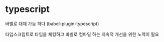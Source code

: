 # typescript

바벨로 대체 가능 하다 (babel-plugin-typescript)

타입스크립트로 타입을 체킹하고 바벨로 컴파일 하는 지속적 개선을 위한 노력이 필요
